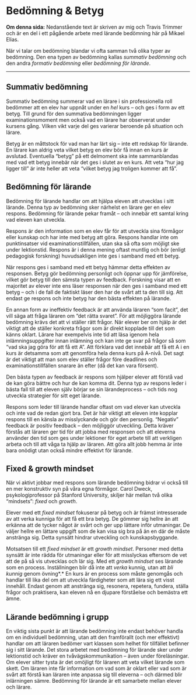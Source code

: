 # Bedömning & Betyg

**Om denna sida:** Nedanstående text är skriven av mig och Travis Trimmer och är en del i ett pågående arbete med lärande bedömning här på Mikael Elias. 

När vi talar om bedömning blandar vi ofta samman två olika typer av bedömning. Den ena typen av bedömning kallas *summativ bedömning* och den andra *formativ bedömning* eller *bedömning för lärande*.

***

## Summativ bedömning

Summativ bedömning summerar vad en lärare i sin professionella roll bedömmer att en elev har uppnåt under en *hel* kurs – och ges i form av ett betyg. Till grund för den summativa bedömningen ligger examinationsmoment men också vad en lärare har observerat under kursens gång. Vilken vikt varje del ges varierar beroende på situation och lärare.

Betyg är en måttstock för vad man har lärt sig – inte ett redskap för lärande. En lärare kan aldrig veta vilket betyg en elev bör få innan en kurs är avslutad. Eventuella “betyg” på ett delmoment ska inte sammanblandas med vad ett betyg innebär när det ges i slutet av en kurs. Att veta “hur jag ligger till” är inte heller att veta “vilket betyg jag troligen kommer att få”.

## Bedömning för lärande

Bedömning för lärande handlar om att hjälpa eleven att utvecklas i sitt lärande. Denna typ av bedömning sker närhelst en lärare ger en elev respons. Bedömning för lärande pekar framåt – och innebär ett samtal kring vad eleven kan utveckla.

Respons är den information som en elev får för att utveckla sina förmågor eller kunskap och har inte med betyg att göra. Respons handlar inte om punktinsatser vid examinationstillfällen, utan ska så ofta som möjligt ske under lektionstid. Respons är i denna mening oftast muntlig och bör (enligt pedagogisk forskning) huvudsakligen inte ges i samband med ett betyg.

När respons ges i samband med ett betyg hämmar detta effekten av responsen. Betyg gör bedömning personligt och öppnar upp för jämförelse, vilket gör betyg till den sämsta typen av feedback. Forskning visar att en majoritet av elever inte ens läser responsen när den ges i samband med ett betyg – och i de fall de faktiskt läser den har de svårt att ta den till sig. Att endast ge respons och inte betyg har den bästa effekten på lärande.

En annan form av ineffektiv feedback är att använda läraren “som facit”, det vill säga att fråga läraren om “det rätta svaret”. För att möjliggöra lärande bedömning krävs det att vi ställer rätt frågor. När elever ber om hjälp är det viktigt att de ställer konkreta frågor som är direkt kopplade till det som känns oklart. Lärare har exempelvis inte tid att läsa igenom hela inlämningsuppgifter innan inlämning och kan inte ge svar på frågor så som “vad ska jag göra för att få ett A”. Att förklara vad det innebär att få ett A i en kurs är detsamma som att genomföra hela denna kurs på A-nivå. Det sagt är det viktigt att man som elev ställer frågor före deadlines och examinationstillfällen snarare än efter (då det kan vara försent).

Den bästa typen av feedback är respons som hjälper elever att förstå vad de kan göra bättre och hur de kan komma dit. Denna typ av respons leder i bästa fall till att eleven själv börjar se sin lärandeprocess – och tids nog utveckla strategier för sitt eget lärande.

Respons som leder till lärande handlar oftast om vad elever kan utveckla och inte vad de redan gjort bra. Det är här viktigt att eleven inte kopplar respons till en känsla av misslyckande och gör den personlig. “Negativ” feedback är positiv feedback – den möjliggör utveckling. Detta kräver förstås att läraren ger tid för att jobba med responsen och att eleverna använder den tid som ges under lektioner för eget arbete till att verkligen arbeta och till att våga ta hjälp av läraren. Att göra allt jobb hemma är inte bara onödigt utan också mindre effektivt för lärande.

## Fixed & growth mindset

När vi aktivt jobbar med respons som lärande bedömning bidrar vi också till en mer konstruktiv syn på våra egna förmågor. Carol Dweck, psykologiprofessor på Stanford University, skiljer här mellan två olika “mindsets”: *fixed* och *growth*.

Elever med ett *fixed mindset* fokuserar på betyg och är främst intresserade av att verka kunniga för att få ett bra betyg. De gömmer sig hellre än att erkänna att de tycker något är svårt och ger upp lättare inför utmaningar. De väljer hellre en lättare uppgift som de kan visa sig bra på än en där de måste anstränga sig. Detta synsätt hindrar utveckling och kunskapsbyggande.

Motsatsen till ett *fixed mindset* är ett *growth mindset*. Personer med detta synsätt är inte rädda för utmaningar eller för att misslyckas eftersom de vet att de på så vis utvecklas och lär sig. Med ett *growth mindset* ses lärande som en process. Inställningen blir då inte att *verka* kunnig, utan att *bli kunnig* genom övning*.* En kurs är en process som måste genomgås och handlar till lika del om att utveckla färdigheter som att lära sig ett visst innehåll. Endast genom att anstränga sig, resonera, repetera, fundera, ställa frågor och praktisera, kan eleven nå en djupare förståelse och bemästra ett ämne.

## Lärande bedömning i grupp

En viktig sista punkt är att lärande bedömning inte endast behöver handla om en individuell bedömning, utan att den framförallt (och mer effektivt) handlar om att läraren bedömer vart klassen som helhet för tillfället befinner sig i sitt lärande. Det stora arbetet med bedömning för lärande sker under lektionstid och kräver en tvåvägskommunikation – även under föreläsningar. Om elever sitter tysta är det omöjligt för läraren att veta vilket lärande som skett. Om läraren inte får information om vad som är oklart eller vad som är svårt att förstå kan läraren inte anpassa sig till eleverna – och därmed blir inlärningen sämre. Bedömning för lärande är ett samarbete mellan elever och lärare.
